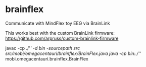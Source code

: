 brainflex
=========

Communicate with MindFlex toy EEG via BrainLink

This works best with the custom BrainLink firmware:
https://github.com/arpruss/custom-brainlink-firmware

javac -cp ./'*' -d bin -sourcepath src src/mobi/omegacentauri/brainflex/BrainFlex.java
java -cp bin:./'*' mobi.omegacentauri.brainflex.BrainFlex
